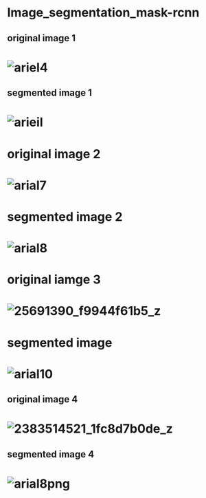# Image_segmentation_mask-rcnn

## original image 1 
# ![ariel4](https://user-images.githubusercontent.com/40133779/51177878-eb419800-18e6-11e9-991a-c361618e76df.png)
## segmented image 1 
# ![arieil](https://user-images.githubusercontent.com/40133779/51177761-8ede7880-18e6-11e9-9d53-b3b8599e08d6.png)

# original image 2
# ![arial7](https://user-images.githubusercontent.com/40133779/51178155-c39eff80-18e7-11e9-865a-e4c3d9f04ed0.jpg)
# segmented image 2
# ![arial8](https://user-images.githubusercontent.com/40133779/51178321-33ad8580-18e8-11e9-889c-73469821fdfe.png)

# original iamge 3
# ![25691390_f9944f61b5_z](https://user-images.githubusercontent.com/40133779/51178389-66577e00-18e8-11e9-8f71-0b9ffae6c58b.jpg)
# segmented image
# ![arial10](https://user-images.githubusercontent.com/40133779/51178513-ce0dc900-18e8-11e9-90d6-de3c630b226e.png)


## original image 4
# ![2383514521_1fc8d7b0de_z](https://user-images.githubusercontent.com/40133779/51178580-fdbcd100-18e8-11e9-936b-f651a13d917d.jpg)
## segmented image 4
# ![arial8png](https://user-images.githubusercontent.com/40133779/51178739-8c315280-18e9-11e9-986e-700273395d4a.png)
